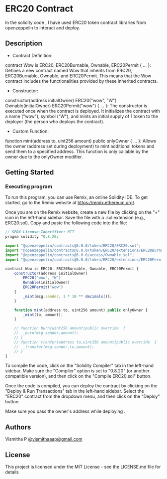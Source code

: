 # ERC20 Contract

In the solidity code , I have used ERC20 token contract libraries from openzeppelin to interact and deploy.

## Description

* Contract Definition:

contract Wow is ERC20, ERC20Burnable, Ownable, ERC20Permit { ... }: Defines a new contract named Wow that inherits from ERC20, ERC20Burnable, Ownable, and ERC20Permit. This means that the Wow contract includes the functionalities provided by these inherited contracts.
* Constructor:

constructor(address initialOwner) ERC20("wow", "W") Ownable(initialOwner) ERC20Permit("wow") { ... }: The constructor is executed once when the contract is deployed. It initializes the contract with a name ("wow"), symbol ("W"), and mints an initial supply of 1 token to the deployer (the person who deploys the contract).
* Custom Function:

function mint(address to, uint256 amount) public onlyOwner { ... }: Allows the owner (address set during deployment) to mint additional tokens and send them to a specified address. This function is only callable by the owner due to the onlyOwner modifier.

## Getting Started

### Executing program

To run this program, you can use Remix, an online Solidity IDE. To get started, go to the Remix website at https://remix.ethereum.org/.

Once you are on the Remix website, create a new file by clicking on the "+" icon in the left-hand sidebar. Save the file with a .sol extension (e.g., ERC20.sol). Copy and paste the following code into the file:

```javascript
// SPDX-License-Identifier: MIT
pragma solidity ^0.8.20;

import "@openzeppelin/contracts@5.0.0/token/ERC20/ERC20.sol";
import "@openzeppelin/contracts@5.0.0/token/ERC20/extensions/ERC20Burnable.sol";
import "@openzeppelin/contracts@5.0.0/access/Ownable.sol";
import "@openzeppelin/contracts@5.0.0/token/ERC20/extensions/ERC20Permit.sol";

contract Wow is ERC20, ERC20Burnable, Ownable, ERC20Permit {
    constructor(address initialOwner)
        ERC20("wow", "W")
        Ownable(initialOwner)
        ERC20Permit("wow")
    {
        _mint(msg.sender, 1 * 10 ** decimals());
    }

    function mint(address to, uint256 amount) public onlyOwner {
        _mint(to, amount);
    }

    // function burn(uint256 amount)public override  {
    //  _burn(msg.sender,amount);
    // }
    // function tranfer(address to,uint256 amount)public override  {
    //  _transfer(msg.sender,to,amount);
    // }
}
```

To compile the code, click on the "Solidity Compiler" tab in the left-hand sidebar. Make sure the "Compiler" option is set to "0.8.20" (or another compatible version), and then click on the "Compile ERC20.sol" button.

Once the code is compiled, you can deploy the contract by clicking on the "Deploy & Run Transactions" tab in the left-hand sidebar. Select the "ERC20" contract from the dropdown menu, and then click on the "Deploy" button.

Make sure you pass the owner's address while deploying .


## Authors

Vismitha P
@vismithaaap@gmail.com

## License

This project is licensed under the MIT License - see the LICENSE.md file for details
